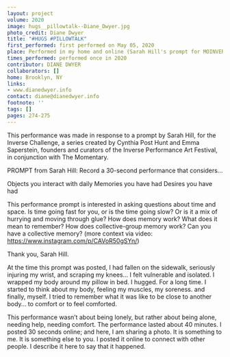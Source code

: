 ```yaml
---
layout: project
volume: 2020
image: hugs__pillowtalk--Diane_Dwyer.jpg
photo_credit: Diane Dwyer
title: "#HUGS #PILLOWTALK"
first_performed: first performed on May 05, 2020
place: Performed in my home and online (Sarah Hill's prompt for MOINVERSE Challenge)
times_performed: performed once in 2020
contributor: DIANE DWYER
collaborators: []
home: Brooklyn, NY
links:
- www.dianedwyer.info
contact: diane@dianedwyer.info
footnote: ''
tags: []
pages: 274-275
---
```




This performance was made in response to a prompt by Sarah Hill, for the Inverse Challenge, a series created by Cynthia Post Hunt and Emma Saperstein, founders and curators of the Inverse Performance Art Festival, in conjunction with The Momentary.

PROMPT from Sarah Hill:
Record a 30-second performance that considers...

Objects you interact with daily
Memories you have had
Desires you have had

This performance prompt is interested in asking questions about time and space. Is time going fast for you, or is the time going slow? Or is it a mix of hurrying and moving through glue? How does memory work? What does it mean to remember? How does collective-group memory work? Can you have a collective memory?
(more context via video: https://www.instagram.com/p/CAVoR50gSYn/)

Thank you, Sarah Hill.

At the time this prompt was posted, I had fallen on the sidewalk, seriously injuring my wrist, and scraping my knees... I felt vulnerable and isolated.
I wrapped my body around my pillow in bed.
I hugged. For a long time.
I started to think about my body, feeling my muscles, my soreness. and finally, myself.
I tried to remember what it was like to be close to another body… to comfort or to feel comforted.

This performance wasn’t about being lonely, but rather about being alone, needing help, needing comfort.
The performance lasted about 40 minutes.
I posted 30 seconds online; and here, I am sharing a photo.
It is something to me. It is something else to you.
I posted it online to connect with other people. I describe it here to say that it happened.
